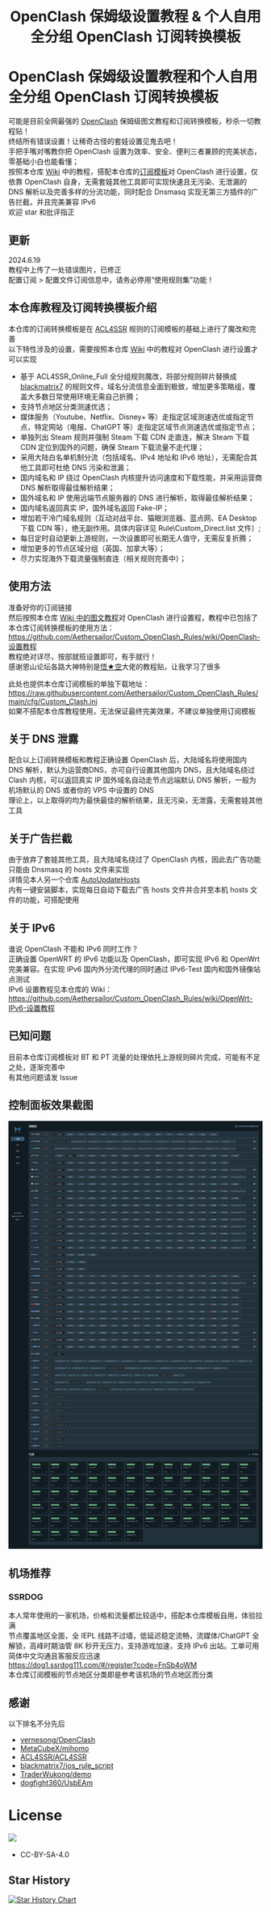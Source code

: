 <div align="center">
  <h1>OpenClash 保姆级设置教程  
  &  
  个人自用全分组 OpenClash 订阅转换模板</h1>

</div>



# OpenClash 保姆级设置教程和个人自用全分组 OpenClash 订阅转换模板  
可能是目前全网最强的 [OpenClash](https://github.com/vernesong/OpenClash) 保姆级图文教程和订阅转换模板，秒杀一切教程贴！  
终结所有错误设置！让稀奇古怪的套娃设置见鬼去吧！  
手把手嘴对嘴教你把 OpenClash 设置为效率、安全、便利三者兼顾的完美状态，零基础小白也能看懂；  
按照本仓库 [Wiki](https://github.com/Aethersailor/Custom_OpenClash_Rules/wiki) 中的教程，搭配本仓库的[订阅模板](https://raw.githubusercontent.com/Aethersailor/Custom_OpenClash_Rules/main/cfg/Custom_Clash.ini)对 OpenClash 进行设置，仅依靠 OpenClash 自身，无需套娃其他工具即可实现快速且无污染、无泄漏的 DNS 解析以及完善多样的分流功能，同时配合 Dnsmasq 实现无第三方插件的广告拦截，并且完美兼容 IPv6      
欢迎 star 和批评指正  

## 更新  
2024.6.19  
教程中上传了一处错误图片，已修正  
配置订阅 > 配置文件订阅信息中，请务必停用“使用规则集”功能！  

## 本仓库教程及订阅转换模板介绍
本仓库的订阅转换模板是在 [ACL4SSR](https://github.com/ACL4SSR/ACL4SSR) 规则的订阅模板的基础上进行了魔改和完善   
以下特性涉及的设置，需要按照本仓库 [Wiki](https://github.com/Aethersailor/Custom_OpenClash_Rules/wiki) 中的教程对 OpenClash 进行设置才可以实现
* 基于 ACL4SSR_Online_Full 全分组规则魔改，将部分规则碎片替换成 [blackmatrix7](https://github.com/blackmatrix7/ios_rule_script) 的规则文件，域名分流信息全面到极致，增加更多策略组，覆盖大多数日常使用环境无需自己折腾；  
* 支持节点地区分类测速优选；  
* 媒体服务（Youtube、Netflix、Disney+ 等）走指定区域测速选优或指定节点，特定网站（电报、ChatGPT 等）走指定区域节点测速选优或指定节点；  
* 单独列出 Steam 规则并强制 Steam 下载 CDN 走直连，解决 Steam 下载 CDN 定位到国外的问题，确保 Steam 下载流量不走代理；  
* 采用大陆白名单机制分流（包括域名、IPv4 地址和 IPv6 地址），无需配合其他工具即可杜绝 DNS 污染和泄漏；  
* 国内域名和 IP 绕过 OpenClash 内核提升访问速度和下载性能，并采用运营商 DNS 解析取得最佳解析结果；
* 国外域名和 IP 使用远端节点服务器的 DNS 进行解析，取得最佳解析结果；  
* 国内域名返回真实 IP，国外域名返回 Fake-IP；
* 增加若干冷门域名规则（互动对战平台、猫眼浏览器、蓝点网、EA Desktop 下载 CDN 等），绝无副作用。具体内容详见 Rule\Custom_Direct.list 文件）;  
* 每日定时自动更新上游规则，一次设置即可长期无人值守，无需反复折腾；  
* 增加更多的节点区域分组（英国、加拿大等）；    
* 尽力实现海外下载流量强制直连（相关规则完善中）；  

## 使用方法  
准备好你的订阅链接  
然后按照本仓库 [Wiki 中的图文教程](https://github.com/Aethersailor/Custom_OpenClash_Rules/wiki/OpenClash-设置教程)对 OpenClash 进行设置程，教程中已包括了本仓库订阅转换模板的使用方法：  
https://github.com/Aethersailor/Custom_OpenClash_Rules/wiki/OpenClash-设置教程  
教程绝对详尽，按部就班设置即可，有手就行！  
感谢恩山论坛各路大神特别是[悟★空](https://github.com/WukongMaster)大佬的教程贴，让我学习了很多

此处也提供本仓库订阅模板的单独下载地址：  
https://raw.githubusercontent.com/Aethersailor/Custom_OpenClash_Rules/main/cfg/Custom_Clash.ini  
如果不搭配本仓库教程使用，无法保证最终完美效果，不建议单独使用订阅模板  

## 关于 DNS 泄露  
配合以上订阅转换模板和教程正确设置 OpenClash 后，大陆域名将使用国内 DNS 解析，默认为运营商DNS，亦可自行设置其他国内 DNS，且大陆域名绕过 Clash 内核，可以返回真实 IP 
国外域名自动走节点远端默认 DNS 解析，一般为机场默认的 DNS 或者你的 VPS 中设置的 DNS  
理论上，以上取得的均为最快最佳的解析结果，且无污染，无泄露，无需套娃其他工具    

## 关于广告拦截  
由于放弃了套娃其他工具，且大陆域名绕过了 OpenClash 内核，因此去广告功能只能由 Dnsmasq 的 hosts 文件来实现  
详情见本人另一个仓库 [AutoUpdateHosts](https://github.com/Aethersailor/OpenWrt-AutoUpdateHosts)   
内有一键安装脚本，实现每日自动下载去广告 hosts 文件并合并至本机 hosts 文件的功能，可搭配使用  

## 关于 IPv6  
谁说 OpenClash 不能和 IPv6 同时工作？  
正确设置 OpenWRT 的 IPv6 功能以及 OpenClash，即可实现 IPv6 和 OpenWrt 完美兼容。在实现 IPv6 国内外分流代理的同时通过 IPv6-Test 国内和国外镜像站点测试   
IPv6 设置教程见本仓库的 Wiki：  
https://github.com/Aethersailor/Custom_OpenClash_Rules/wiki/OpenWrt-IPv6-设置教程  

## 已知问题  
目前本仓库订阅模板对 BT 和 PT 流量的处理依托上游规则碎片完成，可能有不足之处，逐渐完善中  
有其他问题请发 Issue  

## 控制面板效果截图  
![](https://github.com/Aethersailor/Custom_OpenClash_Rules/blob/main/doc/openclash/pics/db2.png)  
## 机场推荐 
### SSRDOG  
本人常年使用的一家机场，价格和流量都比较适中，搭配本仓库模板自用，体验拉满  
节点覆盖地区全面，全 IEPL 线路不过墙，低延迟稳定流畅，流媒体/ChatGPT 全解锁，高峰时期油管 8K 秒开无压力，支持游戏加速，支持 IPv6 出站。工单可用简体中文沟通且客服反应迅速  
https://dog1.ssrdog111.com/#/register?code=FnSb4oWM  
本仓库订阅模板的节点地区分类即是参考该机场的节点地区而分类  

## 感谢  
以下排名不分先后  
- [vernesong/OpenClash](https://github.com/vernesong/OpenClash)
- [MetaCubeX/mihomo](https://github.com/MetaCubeX/mihomo)
- [ACL4SSR/ACL4SSR](https://github.com/ACL4SSR/ACL4SSR)
- [blackmatrix7/ios_rule_script](https://github.com/blackmatrix7/ios_rule_script)
- [TraderWukong/demo](https://github.com/TraderWukong/demo)
- [dogfight360/UsbEAm](https://github.com/dogfight360/UsbEAm)  

# License		
[![](https://licensebuttons.net/l/by-sa/4.0/88x31.png)](https://creativecommons.org/licenses/by-sa/4.0/deed.zh)
* CC-BY-SA-4.0  

## Star History

<a href="https://star-history.com/#Aethersailor/Custom_OpenClash_Rules&Date">
 <picture>
   <source media="(prefers-color-scheme: dark)" srcset="https://api.star-history.com/svg?repos=Aethersailor/Custom_OpenClash_Rules&type=Date&theme=dark" />
   <source media="(prefers-color-scheme: light)" srcset="https://api.star-history.com/svg?repos=Aethersailor/Custom_OpenClash_Rules&type=Date" />
   <img alt="Star History Chart" src="https://api.star-history.com/svg?repos=Aethersailor/Custom_OpenClash_Rules&type=Date" />
 </picture>
</a>
